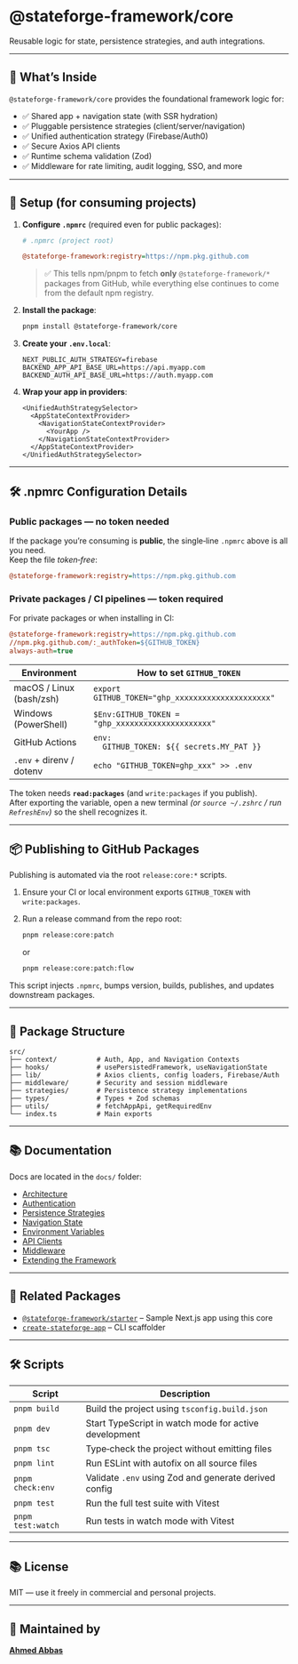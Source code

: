 # @stateforge-framework/core

Reusable logic for state, persistence strategies, and auth integrations.

---

## 🧩 What’s Inside

`@stateforge-framework/core` provides the foundational framework logic for:

- ✅ Shared app + navigation state (with SSR hydration)
- ✅ Pluggable persistence strategies (client/server/navigation)
- ✅ Unified authentication strategy (Firebase/Auth0)
- ✅ Secure Axios API clients
- ✅ Runtime schema validation (Zod)
- ✅ Middleware for rate limiting, audit logging, SSO, and more

---

## 🔧 Setup (for consuming projects)

1. **Configure `.npmrc`** (required even for public packages):

   ```ini
   # .npmrc (project root)

   @stateforge-framework:registry=https://npm.pkg.github.com
   ```

   > ✅ This tells npm/pnpm to fetch **only** `@stateforge‑framework/*` packages from GitHub, while everything else continues to come from the default npm registry.

2. **Install the package**:

   ```bash
   pnpm install @stateforge-framework/core
   ```

3. **Create your `.env.local`**:

   ```env
   NEXT_PUBLIC_AUTH_STRATEGY=firebase
   BACKEND_APP_API_BASE_URL=https://api.myapp.com
   BACKEND_AUTH_API_BASE_URL=https://auth.myapp.com
   ```

4. **Wrap your app in providers**:

   ```tsx
   <UnifiedAuthStrategySelector>
     <AppStateContextProvider>
       <NavigationStateContextProvider>
         <YourApp />
       </NavigationStateContextProvider>
     </AppStateContextProvider>
   </UnifiedAuthStrategySelector>
   ```

---

## 🛠️ .npmrc Configuration Details

### Public packages — **no token needed**

If the package you’re consuming is **public**, the single‑line `.npmrc` above is all you need.<br>
Keep the file *token‑free*:

```ini
@stateforge-framework:registry=https://npm.pkg.github.com
```

### Private packages / CI pipelines — **token required**

For private packages or when installing in CI:

```ini
@stateforge-framework:registry=https://npm.pkg.github.com
//npm.pkg.github.com/:_authToken=${GITHUB_TOKEN}
always-auth=true
```

| Environment                 | How to set `GITHUB_TOKEN`                                                |
|-----------------------------|--------------------------------------------------------------------------|
| macOS / Linux (bash/zsh)    | `export GITHUB_TOKEN="ghp_xxxxxxxxxxxxxxxxxxxxx"`                       |
| Windows (PowerShell)        | `$Env:GITHUB_TOKEN = "ghp_xxxxxxxxxxxxxxxxxxxxx"`                       |
| GitHub Actions              | `env:`<br>`  GITHUB_TOKEN: ${{ secrets.MY_PAT }}`                       |
| `.env` + direnv / dotenv    | `echo "GITHUB_TOKEN=ghp_xxx" >> .env`                                   |

The token needs **`read:packages`** (and `write:packages` if you publish).  
After exporting the variable, open a new terminal *(or `source ~/.zshrc` / run `RefreshEnv`)* so the shell recognizes it.

---

## 📦 Publishing to GitHub Packages

Publishing is automated via the root `release:core:*` scripts.

1. Ensure your CI or local environment exports `GITHUB_TOKEN` with `write:packages`.
2. Run a release command from the repo root:

   ```bash
   pnpm release:core:patch
   ```

   or

   ```bash
   pnpm release:core:patch:flow
   ```

This script injects `.npmrc`, bumps version, builds, publishes, and updates downstream packages.

---

## 📁 Package Structure

```
src/
├── context/          # Auth, App, and Navigation Contexts
├── hooks/            # usePersistedFramework, useNavigationState
├── lib/              # Axios clients, config loaders, Firebase/Auth
├── middleware/       # Security and session middleware
├── strategies/       # Persistence strategy implementations
├── types/            # Types + Zod schemas
├── utils/            # fetchAppApi, getRequiredEnv
└── index.ts          # Main exports
```

---

## 📚 Documentation

Docs are located in the `docs/` folder:

- [Architecture](./docs/architecture.md)
- [Authentication](./docs/auth.md)
- [Persistence Strategies](./docs/persistence.md)
- [Navigation State](./docs/navigation-state.md)
- [Environment Variables](./docs/environment.md)
- [API Clients](./docs/api-clients.md)
- [Middleware](./docs/middleware.md)
- [Extending the Framework](./docs/extending.md)

---

## 🔗 Related Packages

- [`@stateforge-framework/starter`](https://github.com/stateforge-framework/stateforge/tree/main/packages/starter) – Sample Next.js app using this core
- [`create-stateforge-app`](https://github.com/stateforge-framework/stateforge/tree/main/packages/cli) – CLI scaffolder

---

## 🛠 Scripts

| Script            | Description                                                 |
|-------------------|-------------------------------------------------------------|
| `pnpm build`      | Build the project using `tsconfig.build.json`               |
| `pnpm dev`        | Start TypeScript in watch mode for active development       |
| `pnpm tsc`        | Type‑check the project without emitting files               |
| `pnpm lint`       | Run ESLint with autofix on all source files                 |
| `pnpm check:env`  | Validate `.env` using Zod and generate derived config       |
| `pnpm test`       | Run the full test suite with Vitest                         |
| `pnpm test:watch` | Run tests in watch mode with Vitest                         |

---

## 📚 License

MIT — use it freely in commercial and personal projects.

---

## 🙌 Maintained by

**[Ahmed Abbas](https://github.com/ahmed-abbas-code)**
